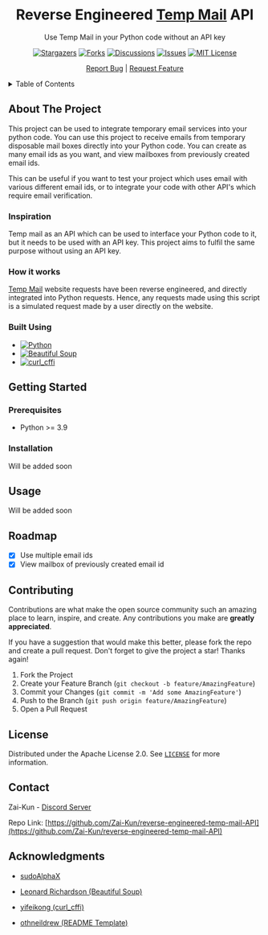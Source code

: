 
<div align="center">
  <a href="https://github.com/Zai-Kun/reverse-engineered-temp-mail-API">  </a>

<h1 align="center">Reverse Engineered <a href="https://temp-mail.org">Temp Mail</a> API</h1>

  <p align="center">
    Use Temp Mail in your Python code without an API key

[![Stargazers][stars-badge]][stars-url]
[![Forks][forks-badge]][forks-url]
[![Discussions][discussions-badge]][discussions-url]
[![Issues][issues-badge]][issues-url]
[![MIT License][license-badge]][license-url]

  </p>
    <p align="center">
    <a href="https://github.com/Zai-Kun/reverse-engineered-temp-mail-API"></a>
    <a href="https://github.com/Zai-Kun/reverse-engineered-temp-mail-API/issues">Report Bug</a>
    |
    <a href="https://github.com/Zai-Kun/reverse-engineered-temp-mail-API/discussions">Request Feature</a>
  </p>
</div>

<!-- TABLE OF CONTENTS -->
<details>
  <summary>Table of Contents</summary>
  <ol>
    <li>
      <a href="#about-the-project">About The Project</a>
      <ul>
        <li><a href="#inspiration">Inspiration</a></li>
        <li><a href="#how-it-works">How it works</a></li>
        <li><a href="#built-using">Built using</a></li>
      </ul>
    </li>
    <li>
      <a href="#getting-started">Getting Started</a>
      <ul>
        <li><a href="#prerequisites">Prerequisites</a></li>
        <li><a href="#installation">Installation</a></li>
      </ul>
    </li>
    <li><a href="#usage">Usage</a></li>
    <li><a href="#roadmap">Roadmap</a></li>
    <li><a href="#contributing">Contributing</a></li>
    <li><a href="#license">License</a></li>
    <li><a href="#contact">Contact</a></li>
    <li><a href="#acknowledgments">Acknowledgments</a></li>
  </ol>
</details>

## About The Project

This project can be used to integrate temporary email services into your python code. You can use this project to receive emails from temporary disposable mail boxes directly into your Python code. You can create as many email ids as you want, and view mailboxes from previously created email ids.

This can be useful if you want to test your project which uses email with various different email ids, or to integrate your code with other API's which require email verification.

### Inspiration

Temp mail as an API which can be used to interface your Python code to it, but it needs to be used with an API key. This project aims to fulfil the same purpose without using an API key.

### How it works

[Temp Mail](https://temp-mail.org) website requests have been reverse engineered, and directly integrated into Python requests. Hence, any requests made using this script is a simulated request made by a user directly on the website.

### Built Using

* [![Python][python-badge]][python-url]
* [![Beautiful Soup][beautiful-soup-badge]][beautiful-soup-url]
* [![curl_cffi][curl-cffi-badge]][curl-cffi-url]

## Getting Started

### Prerequisites

* Python >= 3.9

### Installation

Will be added soon

## Usage

Will be added soon

## Roadmap

* [x] Use multiple email ids
* [x] View mailbox of previously created email id

<!-- CONTRIBUTING -->
## Contributing

Contributions are what make the open source community such an amazing place to learn, inspire, and create. Any contributions you make are **greatly appreciated**.

If you have a suggestion that would make this better, please fork the repo and create a pull request.
Don't forget to give the project a star! Thanks again!

1. Fork the Project
2. Create your Feature Branch (`git checkout -b feature/AmazingFeature`)
3. Commit your Changes (`git commit -m 'Add some AmazingFeature'`)
4. Push to the Branch (`git push origin feature/AmazingFeature`)
5. Open a Pull Request

## License

Distributed under the Apache License 2.0. See [`LICENSE`](https://github.com/Zai-Kun/reverse-engineered-temp-mail-API/blob/main/LICENSE
) for more information.

## Contact

Zai-Kun - [Discord Server](https://discord.gg/ymcqxudVJG)

Repo Link: [https://github.com/Zai-Kun/reverse-engineered-temp-mail-API](https://github.com/Zai-Kun/reverse-engineered-temp-mail-API)

## Acknowledgments

* [sudoAlphaX](https://github.com/sudoAlphaX)

* [Leonard Richardson (Beautiful Soup)](https://www.crummy.com/self/)

* [yifeikong (curl_cffi)](https://github.com/yifeikong)

* [othneildrew (README Template)](https://github.com/othneildrew)

<!-- MARKDOWN LINKS & IMAGES -->
[forks-badge]: https://img.shields.io/github/forks/Zai-Kun/reverse-engineered-temp-mail-API
[forks-url]: https://github.com/Zai-Kun/reverse-engineered-temp-mail-API/network/members
[stars-badge]: https://img.shields.io/github/stars/Zai-Kun/reverse-engineered-temp-mail-API
[stars-url]: https://github.com/Zai-Kun/reverse-engineered-temp-mail-API/stargazers
[issues-badge]: https://img.shields.io/github/issues/Zai-Kun/reverse-engineered-temp-mail-API
[issues-url]: https://github.com/Zai-Kun/reverse-engineered-temp-mail-API/issues
[discussions-badge]: https://img.shields.io/github/discussions/Zai-Kun/reverse-engineered-temp-mail-API
[discussions-url]: https://github.com/Zai-Kun/reverse-engineered-temp-mail-API/discussions
[python-badge]: https://img.shields.io/badge/Python-blue?logo=python&logoColor=yellow
[python-url]: https://www.python.org/
[beautiful-soup-badge]: https://img.shields.io/badge/Beautful%20Soup%20-%20blue
[beautiful-soup-url]: https://www.crummy.com/software/BeautifulSoup/
[curl-cffi-url]: https://github.com/yifeikong/curl_cffi
[curl-cffi-badge]: https://img.shields.io/badge/curl__cffi%20-%20green
[license-badge]: https://img.shields.io/github/license/Zai-Kun/reverse-engineered-temp-mail-API
[license-url]: https://github.com/Zai-Kun/reverse-engineered-temp-mail-API/blob/main/LICENSE
